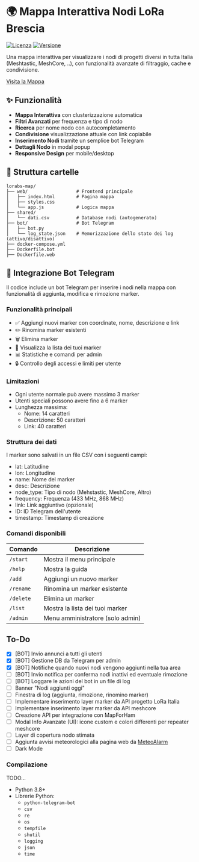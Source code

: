 # 🌍 Mappa Interattiva Nodi LoRa Brescia

[![Licenza](https://img.shields.io/badge/Licenza-MIT-green.svg)](LICENSE)
[![Versione](https://img.shields.io/badge/Versione-2.0.0-blue.svg)](https://github.com/BadCactus634/LoRaBS-map)

Una mappa interattiva per visualizzare i nodi di progetti diversi in tutta Italia (Meshtastic, MeshCore, ..), con funzionalità avanzate di filtraggio, cache e condivisione.

[Visita la Mappa](https://map.natmus.net)

## ✨ Funzionalità

- **Mappa Interattiva** con clusterizzazione automatica
- **Filtri Avanzati** per frequenza e tipo di nodo
- **Ricerca** per nome nodo con autocompletamento
- **Condivisione** visualizzazione attuale con link copiabile
- **Inserimento Nodi** tramite un semplice bot Telegram
- **Dettagli Nodo** in modal popup
- **Responsive Design** per mobile/desktop

## 📁 Struttura cartelle
```
lorabs-map/
├── web/                  # Frontend principale
│   ├── index.html        # Pagina mappa
│   ├── styles.css        
│   └── app.js            # Logica mappa
├── shared/               
│   └── dati.csv          # Database nodi (autogenerato)
├── bot/                  # Bot Telegram
│   ├── bot.py            
│   └── log_state.json    # Memorizzazione dello stato dei log (attivo/disattivo)
├── docker-compose.yml
├── Dockerfile.bot
├── Dockerfile.web
```

## 🤖 Integrazione Bot Telegram
Il codice include un bot Telegram per inserire i nodi nella mappa con funzionalità di aggiunta, modifica e rimozione marker.

### Funzionalità principali

- ✅ Aggiungi nuovi marker con coordinate, nome, descrizione e link
- ✏️ Rinomina marker esistenti
- 🗑️ Elimina marker
- 📍 Visualizza la lista dei tuoi marker
- 📊 Statistiche e comandi per admin
- 🔒 Controllo degli accessi e limiti per utente

### Limitazioni

- Ogni utente normale può avere massimo 3 marker
- Utenti speciali possono avere fino a 6 marker
- Lunghezza massima:
  - Nome: 14 caratteri
  - Descrizione: 50 caratteri
  - Link: 40 caratteri
 
### Struttura dei dati

I marker sono salvati in un file CSV con i seguenti campi:
- lat: Latitudine
- lon: Longitudine
- name: Nome del marker
- desc: Descrizione
- node_type: Tipo di nodo (Mehstastic, MeshCore, Altro)
- frequency: Frequenza (433 MHz, 868 MHz)
- link: Link aggiuntivo (opzionale)
- ID: ID Telegram dell'utente
- timestamp: Timestamp di creazione

### Comandi disponibili

| Comando | Descrizione |
|---------|-------------|
| `/start` | Mostra il menu principale |
| `/help` | Mostra la guida |
| `/add` | Aggiungi un nuovo marker |
| `/rename` | Rinomina un marker esistente |
| `/delete` | Elimina un marker |
| `/list` | Mostra la lista dei tuoi marker |
| `/admin` | Menu amministratore (solo admin) |

## To-Do
- [x] [BOT] Invio annunci a tutti gli utenti
- [x] [BOT] Gestione DB da Telegram per admin
- [x] [BOT] Notifiche quando nuovi nodi vengono aggiunti nella tua area
- [ ] [BOT] Invio notifica per conferma nodi inattivi ed eventuale rimozione
- [ ] [BOT] Loggare le azioni del bot in un file di log
- [ ] Banner "Nodi aggiunti oggi"
- [ ] Finestra di log (aggiunta, rimozione, rinomino marker)
- [ ] Implementare inserimento layer marker da API progetto LoRa Italia
- [ ] Implementare inserimento layer marker da API meshcore
- [ ] Creazione API per integrazione con MapForHam
- [ ] Modal Info Avanzate (UI): icone custom e colori differenti per repeater meshcore
- [ ] Layer di copertura nodo stimata
- [ ] Aggiunta avvisi meteorologici alla pagina web da [MeteoAlarm](https://meteoalarm.org/en/live/)
- [ ] Dark Mode

### Compilazione
TODO...
- Python 3.8+
- Librerie Python:
  - `python-telegram-bot`
  - `csv`
  - `re`
  - `os`
  - `tempfile`
  - `shutil`
  - `logging`
  - `json`
  - `time`
